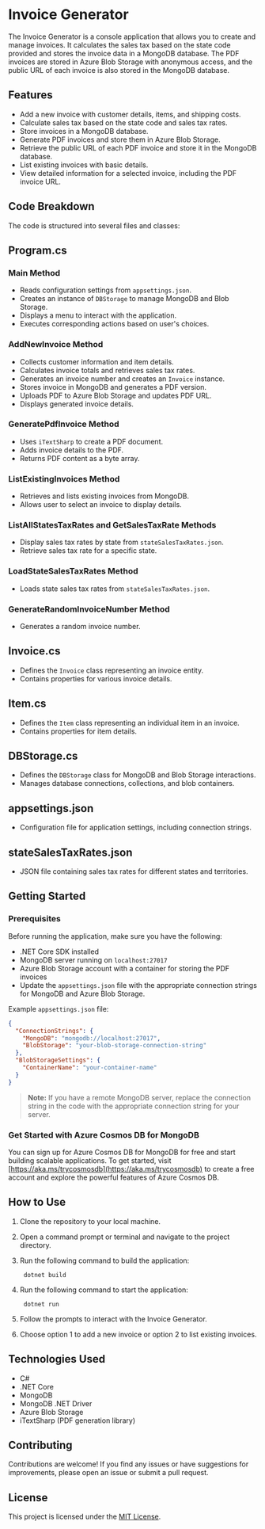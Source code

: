# Invoice Generator

The Invoice Generator is a console application that allows you to create and manage invoices. It calculates the sales tax based on the state code provided and stores the invoice data in a MongoDB database. The PDF invoices are stored in Azure Blob Storage with anonymous access, and the public URL of each invoice is also stored in the MongoDB database.

## Features

- Add a new invoice with customer details, items, and shipping costs.
- Calculate sales tax based on the state code and sales tax rates.
- Store invoices in a MongoDB database.
- Generate PDF invoices and store them in Azure Blob Storage.
- Retrieve the public URL of each PDF invoice and store it in the MongoDB database.
- List existing invoices with basic details.
- View detailed information for a selected invoice, including the PDF invoice URL.

## Code Breakdown

The code is structured into several files and classes:

## Program.cs

### Main Method
- Reads configuration settings from `appsettings.json`.
- Creates an instance of `DBStorage` to manage MongoDB and Blob Storage.
- Displays a menu to interact with the application.
- Executes corresponding actions based on user's choices.

### AddNewInvoice Method
- Collects customer information and item details.
- Calculates invoice totals and retrieves sales tax rates.
- Generates an invoice number and creates an `Invoice` instance.
- Stores invoice in MongoDB and generates a PDF version.
- Uploads PDF to Azure Blob Storage and updates PDF URL.
- Displays generated invoice details.

### GeneratePdfInvoice Method
- Uses `iTextSharp` to create a PDF document.
- Adds invoice details to the PDF.
- Returns PDF content as a byte array.

### ListExistingInvoices Method
- Retrieves and lists existing invoices from MongoDB.
- Allows user to select an invoice to display details.

### ListAllStatesTaxRates and GetSalesTaxRate Methods
- Display sales tax rates by state from `stateSalesTaxRates.json`.
- Retrieve sales tax rate for a specific state.

### LoadStateSalesTaxRates Method
- Loads state sales tax rates from `stateSalesTaxRates.json`.

### GenerateRandomInvoiceNumber Method
- Generates a random invoice number.

## Invoice.cs
- Defines the `Invoice` class representing an invoice entity.
- Contains properties for various invoice details.

## Item.cs
- Defines the `Item` class representing an individual item in an invoice.
- Contains properties for item details.

## DBStorage.cs
- Defines the `DBStorage` class for MongoDB and Blob Storage interactions.
- Manages database connections, collections, and blob containers.

## appsettings.json
- Configuration file for application settings, including connection strings.

## stateSalesTaxRates.json
- JSON file containing sales tax rates for different states and territories.

## Getting Started

### Prerequisites

Before running the application, make sure you have the following:

- .NET Core SDK installed
- MongoDB server running on `localhost:27017`
- Azure Blob Storage account with a container for storing the PDF invoices
- Update the `appsettings.json` file with the appropriate connection strings for MongoDB and Azure Blob Storage.

Example `appsettings.json` file:

```json
{
  "ConnectionStrings": {
    "MongoDB": "mongodb://localhost:27017",
    "BlobStorage": "your-blob-storage-connection-string"
  },
  "BlobStorageSettings": {
    "ContainerName": "your-container-name"
  }
}
```

> **Note:** If you have a remote MongoDB server, replace the connection string in the code with the appropriate connection string for your server.
> 
### Get Started with Azure Cosmos DB for MongoDB

You can sign up for Azure Cosmos DB for MongoDB for free and start building scalable applications. To get started, visit [https://aka.ms/trycosmosdb](https://aka.ms/trycosmosdb) to create a free account and explore the powerful features of Azure Cosmos DB.


## How to Use

1. Clone the repository to your local machine.
2. Open a command prompt or terminal and navigate to the project directory.
3. Run the following command to build the application:

   ```shell
    dotnet build
   ```
4. Run the following command to start the application:
   ```shell
    dotnet run
   ```
5. Follow the prompts to interact with the Invoice Generator.
6. Choose option 1 to add a new invoice or option 2 to list existing invoices.

## Technologies Used

- C#
- .NET Core
- MongoDB
- MongoDB .NET Driver
- Azure Blob Storage
- iTextSharp (PDF generation library)

## Contributing

Contributions are welcome! If you find any issues or have suggestions for improvements, please open an issue or submit a pull request.

## License

This project is licensed under the [MIT License](LICENSE).
